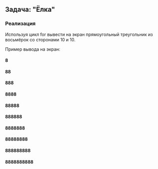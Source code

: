 ## Задача: "Ёлка"

### Реализация
Используя цикл for вывести на экран прямоугольный треугольник из восьмёрок со сторонами 10 и 10.

Пример вывода на экран:
#### 8
#### 88
#### 888
#### 8888
#### 88888
#### 888888
#### 8888888
#### 88888888
#### 888888888
#### 8888888888
